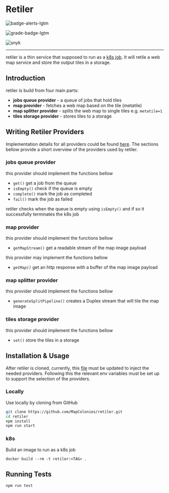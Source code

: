 # Retiler

![badge-alerts-lgtm](https://img.shields.io/lgtm/alerts/github/MapColonies/retiler?style=for-the-badge)

![grade-badge-lgtm](https://img.shields.io/lgtm/grade/javascript/github/MapColonies/retiler?style=for-the-badge)

![snyk](https://img.shields.io/snyk/vulnerabilities/github/MapColonies/retiler?style=for-the-badge)

----------------------------------
retiler is a thin service that supposed to run as a [k8s job](https://kubernetes.io/docs/concepts/workloads/controllers/job/). It will retile a web map service and store the output tiles in a storage.


## Introduction

retiler is build from four main parts:
- **jobs queue provider** - a queue of jobs that hold tiles
- **map provider** - fetches a web map based on the tile (metatile)
- **map splitter provider** - splits the web map to single tiles e.g. `metatile=1`
- **tiles storage provider** - stores tiles to a storage

## Writing Retiler Providers

Implementation details for all providers could be found [here](./src/retiler/interfaces.ts). The sections bellow provide a short overview of the providers used by retiler.

### jobs queue provider

this provider should implement the functions bellow
- `get()` get a job from the queue
- `isEmpty()` check if the queue is empty
- `complete()` mark the job as completed
- `fail()` mark the job as failed

retiler checks when the queue is empty using `isEmpty()` and if so it successfully terminates the k8s job

### map provider

this provider should implement the functions bellow
- `getMapStream()` get a readable stream of the map image payload

this provider may implement the functions bellow
- *`getMap()`* get an http response with a buffer of the map image payload

### map splitter provider

this provider should implement the functions bellow
- `generateSplitPipeline()` creates a Duplex stream that will tile the map image

### tiles storage provider

this provider should implement the functions bellow

- `set()` store the tiles in a storage

## Installation & Usage

After retiler is cloned, currently, this [file](./src/containerConfig.ts) must be updated to inject the needed providers. Following this the relevant env variables must be set up to support the selection of the providers.

### Locally

Use locally by cloning from GitHub

```bash
git clone https://github.com/MapColonies/retiler.git
cd retiler
npm install
npm run start
```

### k8s

Build an image to run as a k8s job

```docker
docker build --rm -t retiler:<TAG> .
```

## Running Tests

```bash
npm run test
```